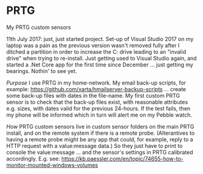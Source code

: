 # PRTG
My PRTG custom sensors

11th July 2017: just, just started project.  Set-up of Visual Studio 2017 on my laptop was a pain as the previous version wasn't removed fully after I ditched a partition in order to increase the C: drive leading to an "invalid drive" when trying to re-install.  Just getting used to Visual Studio again, and started a .Net Core app for the first time since December ... just getting my bearings.  Nothin' to see yet.

*Purpose*
I use PRTG in my home-network.  My email back-up scripts, for example:
https://github.com/xarta/hmailserver-backup-scripts
... create some back-up files with dates in the file-name.  My first custom PRTG sensor is to check that the back-up files exist, with reasonable attributes e.g. sizes, with dates valid for the previous 24-hours.  If the test fails, then my phone will be informed which in turn will alert me on my Pebble watch.

*How*
PRTG custom sensors live in custom sensor folders on the main PRTG install, and on the remote system if there is a remote probe.  (Alterantives to having a remote probe might be any app that could, for example, reply to a HTTP request with a value:message data.)  So they just have to print to console the value:message ... and the sensor's settings in PRTG calibrated accordingly.  E.g. see:
https://kb.paessler.com/en/topic/74655-how-to-monitor-mounted-windows-volumes
